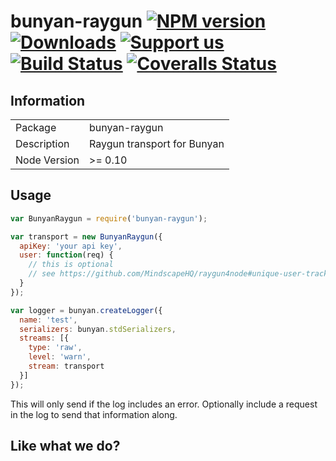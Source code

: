 # bunyan-raygun [![NPM version][npm-image]][npm-url] [![Downloads][downloads-image]][npm-url] [![Support us][gittip-image]][gittip-url] [![Build Status][travis-image]][travis-url] [![Coveralls Status][coveralls-image]][coveralls-url]


## Information

<table>
<tr>
<td>Package</td><td>bunyan-raygun</td>
</tr>
<tr>
<td>Description</td>
<td>Raygun transport for Bunyan</td>
</tr>
<tr>
<td>Node Version</td>
<td>>= 0.10</td>
</tr>
</table>

## Usage

```javascript
var BunyanRaygun = require('bunyan-raygun');

var transport = new BunyanRaygun({
  apiKey: 'your api key',
  user: function(req) {
    // this is optional
    // see https://github.com/MindscapeHQ/raygun4node#unique-user-tracking
  }
});

var logger = bunyan.createLogger({
  name: 'test',
  serializers: bunyan.stdSerializers,
  streams: [{
    type: 'raw',
    level: 'warn',
    stream: transport
  }]
});
```

This will only send if the log includes an error. Optionally include a request in the log to send that information along.

## Like what we do?

[gittip-url]: https://www.gittip.com/WeAreFractal/
[gittip-image]: http://img.shields.io/gittip/WeAreFractal.svg

[downloads-image]: http://img.shields.io/npm/dm/bunyan-raygun.svg
[npm-url]: https://npmjs.org/package/bunyan-raygun
[npm-image]: http://img.shields.io/npm/v/bunyan-raygun.svg

[travis-url]: https://travis-ci.org/wearefractal/bunyan-raygun
[travis-image]: http://img.shields.io/travis/wearefractal/bunyan-raygun.svg

[coveralls-url]: https://coveralls.io/r/wearefractal/bunyan-raygun
[coveralls-image]: http://img.shields.io/coveralls/wearefractal/bunyan-raygun/master.svg

